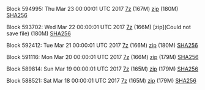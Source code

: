 Block 594995: Thu Mar 23 00:00:01 UTC 2017 [7z](https://transfer.sh/vKL4i/bootstrap.dat.20170323.7z) (167M) [zip](https://transfer.sh/KUhwg/bootstrap.dat.20170323.zip) (180M) [SHA256](https://transfer.sh/LWlQ1/sha256.txt)

Block 593702: Wed Mar 22 00:00:01 UTC 2017 [7z](https://transfer.sh/ldM8o/bootstrap.dat.20170322.7z) (166M) [zip](Could not save file) (180M) [SHA256](https://transfer.sh/yMxff/sha256.txt)

Block 592412: Tue Mar 21 00:00:01 UTC 2017 [7z](https://transfer.sh/ya1lz/bootstrap.dat.20170321.7z) (166M) [zip](https://transfer.sh/3GXDr/bootstrap.dat.20170321.zip) (180M) [SHA256](https://transfer.sh/13kubZ/sha256.txt)

Block 591116: Mon Mar 20 00:00:01 UTC 2017 [7z](https://transfer.sh/1rf51/bootstrap.dat.20170320.7z) (166M) [zip](https://transfer.sh/fBfj6/bootstrap.dat.20170320.zip) (179M) [SHA256](https://transfer.sh/lnAbX/sha256.txt)

Block 589814: Sun Mar 19 00:00:01 UTC 2017 [7z](https://transfer.sh/oUmSv/bootstrap.dat.20170319.7z) (165M) [zip](https://transfer.sh/TpUxp/bootstrap.dat.20170319.zip) (179M) [SHA256](https://transfer.sh/xOGKm/sha256.txt)

Block 588521: Sat Mar 18 00:00:01 UTC 2017 [7z](https://transfer.sh/106kKS/bootstrap.dat.20170318.7z) (165M) [zip](https://transfer.sh/SEVQ5/bootstrap.dat.20170318.zip) (179M) [SHA256](https://transfer.sh/aUGyp/sha256.txt)
